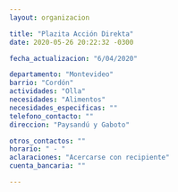 ```yaml
---
layout: organizacion

title: "Plazita Acción Direkta"
date: 2020-05-26 20:22:32 -0300

fecha_actualizacion: "6/04/2020"

departamento: "Montevideo"
barrio: "Cordón"
actividades: "Olla"
necesidades: "Alimentos"
necesidades_especificas: ""
telefono_contacto: ""
direccion: "Paysandú y Gaboto"

otros_contactos: ""
horario: " - "
aclaraciones: "Acercarse con recipiente"
cuenta_bancaria: ""

---
```

